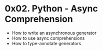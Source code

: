 # 0x02. Python - Async Comprehension
* How to write an asynchronous generator
* How to use async comprehensions
* How to type-annotate generators
